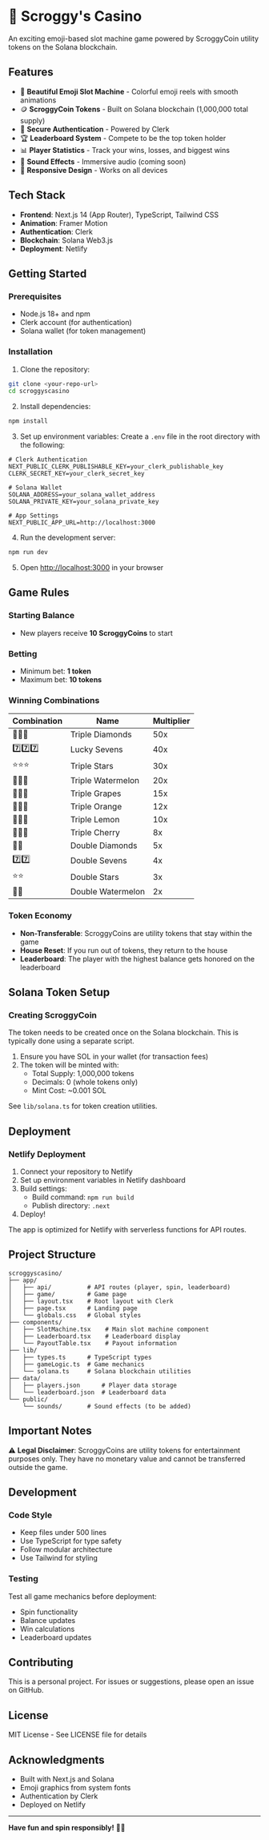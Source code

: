 # 🎰 Scroggy's Casino

An exciting emoji-based slot machine game powered by ScroggyCoin utility tokens on the Solana blockchain.

## Features

- 🎨 **Beautiful Emoji Slot Machine** - Colorful emoji reels with smooth animations
- 🪙 **ScroggyCoin Tokens** - Built on Solana blockchain (1,000,000 total supply)
- 🔐 **Secure Authentication** - Powered by Clerk
- 🏆 **Leaderboard System** - Compete to be the top token holder
- 📊 **Player Statistics** - Track your wins, losses, and biggest wins
- 🎵 **Sound Effects** - Immersive audio (coming soon)
- 📱 **Responsive Design** - Works on all devices

## Tech Stack

- **Frontend**: Next.js 14 (App Router), TypeScript, Tailwind CSS
- **Animation**: Framer Motion
- **Authentication**: Clerk
- **Blockchain**: Solana Web3.js
- **Deployment**: Netlify

## Getting Started

### Prerequisites

- Node.js 18+ and npm
- Clerk account (for authentication)
- Solana wallet (for token management)

### Installation

1. Clone the repository:
```bash
git clone <your-repo-url>
cd scroggyscasino
```

2. Install dependencies:
```bash
npm install
```

3. Set up environment variables:
Create a `.env` file in the root directory with the following:
```env
# Clerk Authentication
NEXT_PUBLIC_CLERK_PUBLISHABLE_KEY=your_clerk_publishable_key
CLERK_SECRET_KEY=your_clerk_secret_key

# Solana Wallet
SOLANA_ADDRESS=your_solana_wallet_address
SOLANA_PRIVATE_KEY=your_solana_private_key

# App Settings
NEXT_PUBLIC_APP_URL=http://localhost:3000
```

4. Run the development server:
```bash
npm run dev
```

5. Open [http://localhost:3000](http://localhost:3000) in your browser

## Game Rules

### Starting Balance
- New players receive **10 ScroggyCoins** to start

### Betting
- Minimum bet: **1 token**
- Maximum bet: **10 tokens**

### Winning Combinations

| Combination | Name | Multiplier |
|------------|------|------------|
| 💎💎💎 | Triple Diamonds | 50x |
| 7️⃣7️⃣7️⃣ | Lucky Sevens | 40x |
| ⭐⭐⭐ | Triple Stars | 30x |
| 🍉🍉🍉 | Triple Watermelon | 20x |
| 🍇🍇🍇 | Triple Grapes | 15x |
| 🍊🍊🍊 | Triple Orange | 12x |
| 🍋🍋🍋 | Triple Lemon | 10x |
| 🍒🍒🍒 | Triple Cherry | 8x |
| 💎💎 | Double Diamonds | 5x |
| 7️⃣7️⃣ | Double Sevens | 4x |
| ⭐⭐ | Double Stars | 3x |
| 🍉🍉 | Double Watermelon | 2x |

### Token Economy
- **Non-Transferable**: ScroggyCoins are utility tokens that stay within the game
- **House Reset**: If you run out of tokens, they return to the house
- **Leaderboard**: The player with the highest balance gets honored on the leaderboard

## Solana Token Setup

### Creating ScroggyCoin

The token needs to be created once on the Solana blockchain. This is typically done using a separate script.

1. Ensure you have SOL in your wallet (for transaction fees)
2. The token will be minted with:
   - Total Supply: 1,000,000 tokens
   - Decimals: 0 (whole tokens only)
   - Mint Cost: ~0.001 SOL

See `lib/solana.ts` for token creation utilities.

## Deployment

### Netlify Deployment

1. Connect your repository to Netlify
2. Set up environment variables in Netlify dashboard
3. Build settings:
   - Build command: `npm run build`
   - Publish directory: `.next`
4. Deploy!

The app is optimized for Netlify with serverless functions for API routes.

## Project Structure

```
scroggyscasino/
├── app/
│   ├── api/          # API routes (player, spin, leaderboard)
│   ├── game/         # Game page
│   ├── layout.tsx    # Root layout with Clerk
│   ├── page.tsx      # Landing page
│   └── globals.css   # Global styles
├── components/
│   ├── SlotMachine.tsx    # Main slot machine component
│   ├── Leaderboard.tsx    # Leaderboard display
│   └── PayoutTable.tsx    # Payout information
├── lib/
│   ├── types.ts      # TypeScript types
│   ├── gameLogic.ts  # Game mechanics
│   └── solana.ts     # Solana blockchain utilities
├── data/
│   ├── players.json      # Player data storage
│   └── leaderboard.json  # Leaderboard data
└── public/
    └── sounds/       # Sound effects (to be added)
```

## Important Notes

⚠️ **Legal Disclaimer**: ScroggyCoins are utility tokens for entertainment purposes only. They have no monetary value and cannot be transferred outside the game.

## Development

### Code Style
- Keep files under 500 lines
- Use TypeScript for type safety
- Follow modular architecture
- Use Tailwind for styling

### Testing
Test all game mechanics before deployment:
- Spin functionality
- Balance updates
- Win calculations
- Leaderboard updates

## Contributing

This is a personal project. For issues or suggestions, please open an issue on GitHub.

## License

MIT License - See LICENSE file for details

## Acknowledgments

- Built with Next.js and Solana
- Emoji graphics from system fonts
- Authentication by Clerk
- Deployed on Netlify

---

**Have fun and spin responsibly!** 🎰✨

